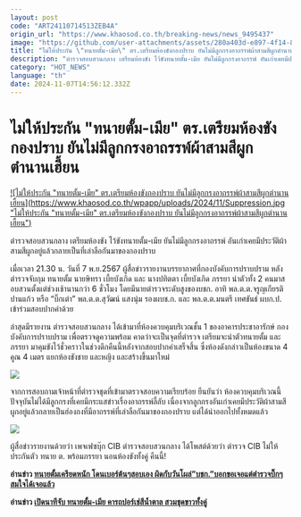 ```yaml
---
layout: post
code: "ART24110714513ZEB4A"
origin_url: "https://www.khaosod.co.th/breaking-news/news_9495437"
image: "https://github.com/user-attachments/assets/280a403d-e897-4f14-8aa7-4a92081d67e2"
title: "ไม่ให้ประกัน \"ทนายตั้ม-เมีย\" ตร.เตรียมห้องขังกองปราบ ยันไม่มีลูกกรงอาถรรพ์ผ้าสามสีผูกตำนานเฮี้ยน"
description: "ตำรวจสอบสวนกลาง เตรียมห้องขัง ไว้ขังทนายตั้ม-เมีย ยันไม่มีลูกกรงอาถรรพ์ อันเก่าเคยมีประวัติผ้าสามสีผูกอยู่แล้วกลายเป็นที่เล่าลือกันมาของกองปราบ"
category: "HOT_NEWS"
language: "th"
date: 2024-11-07T14:56:12.332Z
---
```


# ไม่ให้ประกัน "ทนายตั้ม-เมีย" ตร.เตรียมห้องขังกองปราบ ยันไม่มีลูกกรงอาถรรพ์ผ้าสามสีผูกตำนานเฮี้ยน

[![ไม่ให้ประกัน "ทนายตั้ม-เมีย" ตร.เตรียมห้องขังกองปราบ ยันไม่มีลูกกรงอาถรรพ์ผ้าสามสีผูกตำนานเฮี้ยน](https://www.khaosod.co.th/wpapp/uploads/2024/11/Suppression.jpg "ไม่ให้ประกัน "ทนายตั้ม-เมีย" ตร.เตรียมห้องขังกองปราบ ยันไม่มีลูกกรงอาถรรพ์ผ้าสามสีผูกตำนานเฮี้ยน")](https://www.khaosod.co.th/wpapp/uploads/2024/11/Suppression.jpg)

ตำรวจสอบสวนกลาง เตรียมห้องขัง ไว้ขังทนายตั้ม-เมีย ยันไม่มีลูกกรงอาถรรพ์ อันเก่าเคยมีประวัติผ้าสามสีผูกอยู่แล้วกลายเป็นที่เล่าลือกันมาของกองปราบ

เมื่อเวลา 21.30 น. วันที่ 7 พ.ย.2567 ผู้สื่อข่าวรายงานบรรยากาศที่กองบังคับการปราบปราม หลังตำรวจจับกุม ทนายตั้ม นายษิทรา เบี้ยบังเกิด และ นางปทิตตา เบี้ยบังเกิด ภรรยา นำตัวทั้ง 2 คนมาสอบสวนตั้งแต่ช่วงเช้านานกว่า 6 ชั่วโมง โดยมีนายตำรวจระดับสูงของบชก. อาทิ พล.ต.ต.จรูญเกียรติ ปานแก้ว หรือ “บิ๊กเต่า” พล.ต.ต.สุวัฒน์ แสงนุ่ม รองผบช.ก. และ พล.ต.ต.มนตรี เทศขันธ์ ผบก.ป. เข้าร่วมสอบปากคำด้วย

ล่าสุดมีรายงาน ตำรวจสอบสวนกลาง ได้เข้ามาที่ห้องควบคุมบริเวณชั้น 1 ของอาคารประชาอารักษ์ กองบังคับการปราบปราม เพื่อตรวจดูความพร้อม คาดว่าจะเป็นจุดที่ตำรวจ เตรียมจะนำตัวทนายตั้ม และภรรยา มาคุมขังไว้ชั่วคราวในช่วงดึกคืนนี้หลังจากสอบปากคำเสร็จสิ้น ซึ่งห้องดังกล่าวเป็นห้องขนาด 4 คูณ 4 เมตร แยกห้องขังชาย และหญิง และสร้างขึ้นมาใหม่

[![](https://www.khaosod.co.th/wpapp/uploads/2024/11/ขัง1-696x392.jpg)](https://www.khaosod.co.th/wpapp/uploads/2024/11/ขัง1.jpg)

จากการสอบถามเจ้าหน้าที่ตำรวจชุดที่เข้ามาตรวจสอบความเรียบร้อย ยืนยันว่า ห้องควบคุมบริเวณนี้ ปัจจุบันไม่ได้มีลูกกรงที่เคยมีกระแสข่าวเรื่องอาถรรพ์ลี้ลับ เนื่องจากลูกกรงอันเก่าเคยมีประวัติผ้าสามสีผูกอยู่แล้วกลายเป็นฮ่องกงที่มีอาถรรพ์ที่เล่าลือกันมาของกองปราบ แต่ได้นำออกไปทั้งหมดแล้ว

[![](https://www.khaosod.co.th/wpapp/uploads/2024/11/ขัง2.jpg)](https://www.khaosod.co.th/wpapp/uploads/2024/11/ขัง2.jpg)

ผู้สื่อข่าวรายงานด้วยว่า เพจเฟซบุ๊ก CIB ตำรวจสอบสวนกลาง ได้โพสต์ด้วยว่า ตำรวจ CIB ไม่ให้ประกันตัว ทนาย ต. พร้อมภรรยา นอนห้องขังทั้งคู่ คืนนี้!

**อ่านข่าว [ทนายตั้มเครียดหนัก โดนเบอร์ต้นๆสอบเอง ผิดกับวันโผล่”บชก.”บอกขอเจอแต่ตำรวจบิ๊กๆ สมใจได้เจอแล้ว](https://www.khaosod.co.th/breaking-news/news_9495363)**

**อ่านข่าว [เปิดนาทีจับ ทนายตั้ม-เมีย คารถปอร์เช่สีน้ำตาล สวมชุดขาวทั้งคู่](https://www.khaosod.co.th/breaking-news/news_9494392)**


